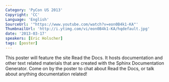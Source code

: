 ```yaml
---
Category: 'PyCon US 2013'
Copyright: 'CC'
Language: 'English'
SourceUrl: '"https://www.youtube.com/watch?v=eon0B4k1-KA"'
ThumbnailUrl: 'http://i.ytimg.com/vi/eon0B4k1-KA/hqdefault.jpg'
date: '2013-03-17'
speakers: [Eric Holscher]
tags: [poster]
---
```

This poster will feature the site Read the Docs. It hosts documentation and other text related materials that are created with the Sphinx Documentation Generator. Come on by the poster to chat about Read the Docs, or talk about anything documentation related!